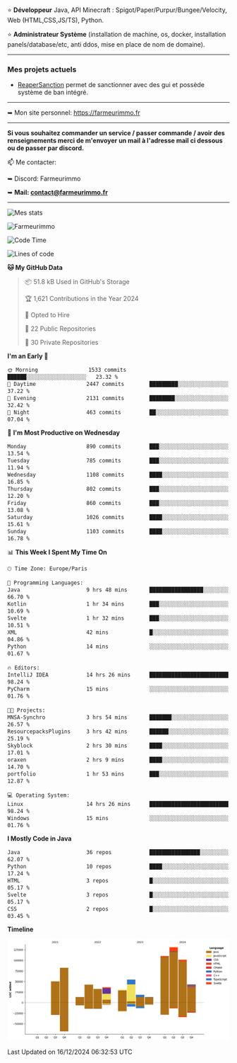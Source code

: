 ⭐ **Développeur** Java, API Minecraft : Spigot/Paper/Purpur/Bungee/Velocity, Web (HTML,CSS,JS/TS), Python.

⭐ **Administrateur Système** (installation de machine, os, docker, installation panels/database/etc, anti ddos, mise en place de nom de domaine).

---

### Mes projets actuels
- [ReaperSanction](https://www.spigotmc.org/resources/reapersanction.89580/) permet de sanctionner avec des gui et possède système de ban intégré.

---

➥ Mon site personnel: https://farmeurimmo.fr

---

**Si vous souhaitez commander un service / passer commande / avoir des renseignements merci de m'envoyer un mail à l'adresse mail ci dessous ou de passer par discord.**

📫 Me contacter:
 
   ➥ Discord: Farmeurimmo
   
   ➥ **Mail: contact@farmeurimmo.fr**

---

![Mes stats](https://github-readme-stats.farmeurimmo.fr/api?username=Farmeurimmo&count_private=true&show_icons=true&theme=radical)

<img src="https://komarev.com/ghpvc/?username=Farmeurimmo" alt="Farmeurimmo" />

<!--START_SECTION:waka-->
![Code Time](http://img.shields.io/badge/Code%20Time-1%2C697%20hrs%2040%20mins-blue)

![Lines of code](https://img.shields.io/badge/From%20Hello%20World%20I%27ve%20Written-760.3%20thousand%20lines%20of%20code-blue)

**🐱 My GitHub Data** 

> 📦 51.8 kB Used in GitHub's Storage 
 > 
> 🏆 1,621 Contributions in the Year 2024
 > 
> 💼 Opted to Hire
 > 
> 📜 22 Public Repositories 
 > 
> 🔑 30 Private Repositories 
 > 
**I'm an Early 🐤** 

```text
🌞 Morning                1533 commits        ██████░░░░░░░░░░░░░░░░░░░   23.32 % 
🌆 Daytime                2447 commits        █████████░░░░░░░░░░░░░░░░   37.22 % 
🌃 Evening                2131 commits        ████████░░░░░░░░░░░░░░░░░   32.42 % 
🌙 Night                  463 commits         ██░░░░░░░░░░░░░░░░░░░░░░░   07.04 % 
```
📅 **I'm Most Productive on Wednesday** 

```text
Monday                   890 commits         ███░░░░░░░░░░░░░░░░░░░░░░   13.54 % 
Tuesday                  785 commits         ███░░░░░░░░░░░░░░░░░░░░░░   11.94 % 
Wednesday                1108 commits        ████░░░░░░░░░░░░░░░░░░░░░   16.85 % 
Thursday                 802 commits         ███░░░░░░░░░░░░░░░░░░░░░░   12.20 % 
Friday                   860 commits         ███░░░░░░░░░░░░░░░░░░░░░░   13.08 % 
Saturday                 1026 commits        ████░░░░░░░░░░░░░░░░░░░░░   15.61 % 
Sunday                   1103 commits        ████░░░░░░░░░░░░░░░░░░░░░   16.78 % 
```


📊 **This Week I Spent My Time On** 

```text
🕑︎ Time Zone: Europe/Paris

💬 Programming Languages: 
Java                     9 hrs 48 mins       █████████████████░░░░░░░░   66.70 % 
Kotlin                   1 hr 34 mins        ███░░░░░░░░░░░░░░░░░░░░░░   10.69 % 
Svelte                   1 hr 32 mins        ███░░░░░░░░░░░░░░░░░░░░░░   10.51 % 
XML                      42 mins             █░░░░░░░░░░░░░░░░░░░░░░░░   04.86 % 
Python                   14 mins             ░░░░░░░░░░░░░░░░░░░░░░░░░   01.67 % 

🔥 Editors: 
IntelliJ IDEA            14 hrs 26 mins      █████████████████████████   98.24 % 
PyCharm                  15 mins             ░░░░░░░░░░░░░░░░░░░░░░░░░   01.76 % 

🐱‍💻 Projects: 
MNSA-Synchro             3 hrs 54 mins       ███████░░░░░░░░░░░░░░░░░░   26.57 % 
ResourcepacksPlugins     3 hrs 42 mins       ██████░░░░░░░░░░░░░░░░░░░   25.19 % 
Skyblock                 2 hrs 30 mins       ████░░░░░░░░░░░░░░░░░░░░░   17.01 % 
oraxen                   2 hrs 9 mins        ████░░░░░░░░░░░░░░░░░░░░░   14.70 % 
portfolio                1 hr 53 mins        ███░░░░░░░░░░░░░░░░░░░░░░   12.87 % 

💻 Operating System: 
Linux                    14 hrs 26 mins      █████████████████████████   98.24 % 
Windows                  15 mins             ░░░░░░░░░░░░░░░░░░░░░░░░░   01.76 % 
```

**I Mostly Code in Java** 

```text
Java                     36 repos            ████████████████░░░░░░░░░   62.07 % 
Python                   10 repos            ████░░░░░░░░░░░░░░░░░░░░░   17.24 % 
HTML                     3 repos             █░░░░░░░░░░░░░░░░░░░░░░░░   05.17 % 
Svelte                   3 repos             █░░░░░░░░░░░░░░░░░░░░░░░░   05.17 % 
CSS                      2 repos             █░░░░░░░░░░░░░░░░░░░░░░░░   03.45 % 
```



**Timeline**

![Lines of Code chart](https://raw.githubusercontent.com/Farmeurimmo/Farmeurimmo/main/assets/bar_graph.png)


 Last Updated on 16/12/2024 06:32:53 UTC
<!--END_SECTION:waka-->
